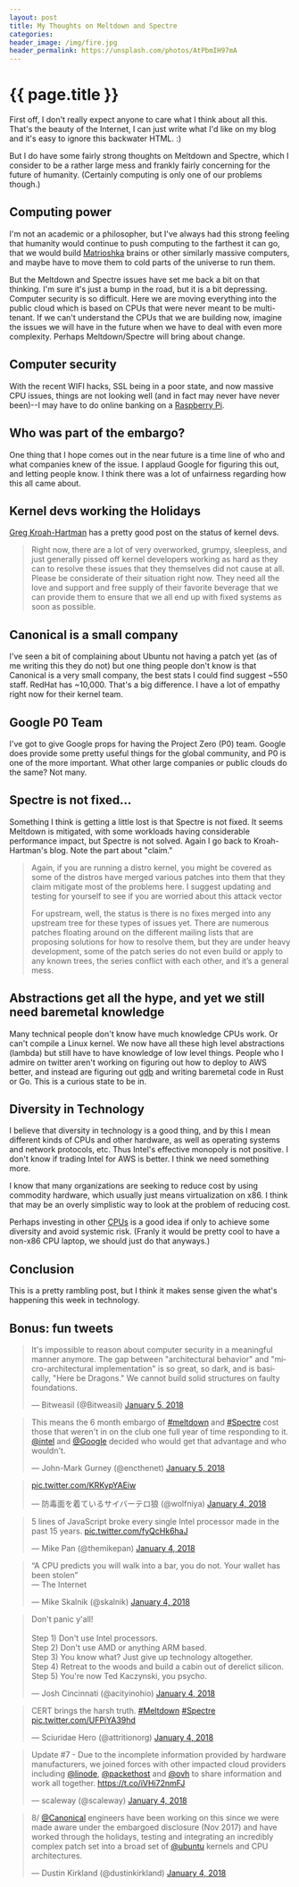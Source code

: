 ```yaml
---
layout: post
title: My Thoughts on Meltdown and Spectre
categories:
header_image: /img/fire.jpg
header_permalink: https://unsplash.com/photos/AtPbmIH97mA
---
```


# {{ page.title }}

First off, I don't really expect anyone to care what I think about all this. That's the beauty of the Internet, I can just write what I'd like on my blog and it's easy to ignore this backwater HTML. :)

But I do have some fairly strong thoughts on Meltdown and Spectre, which I consider to be a rather large mess and frankly fairly concerning for the future of humanity. (Certainly computing is only one of our problems though.)

## Computing power

I'm not an academic or a philosopher, but I've always had this strong feeling that humanity would continue to push computing to the farthest it can go, that we would build [Matrioshka](https://en.wikipedia.org/wiki/Matrioshka_brain) brains or other similarly massive computers, and maybe have to move them to cold parts of the universe to run them.

But the Meltdown and Spectre issues have set me back a bit on that thinking. I'm sure it's just a bump in the road, but it is a bit depressing. Computer security is so difficult. Here we are moving everything into the public cloud which is based on CPUs that were never meant to be multi-tenant. If we can't understand the CPUs that we are building now, imagine the issues we will have in the future when we have to deal with even more complexity. Perhaps Meltdown/Spectre will bring about change.

## Computer security

With the recent WIFI hacks, SSL being in a poor state, and now massive CPU issues, things are not looking well (and in fact may never have never been)--I may have to do online banking on a [Raspberry Pi](https://www.raspberrypi.org/blog/why-raspberry-pi-isnt-vulnerable-to-spectre-or-meltdown/).

## Who was part of the embargo?

One thing that I hope comes out in the near future is a time line of who and what companies knew of the issue. I applaud Google for figuring this out, and letting people know. I think there was a lot of unfairness regarding how this all came about.

## Kernel devs working the Holidays

[Greg Kroah-Hartman](http://kroah.com/log/blog/2018/01/06/meltdown-status/) has a pretty good post on the status of kernel devs.

>Right now, there are a lot of very overworked, grumpy, sleepless, and just generally pissed off kernel developers working as hard as they can to resolve these issues that they themselves did not cause at all. Please be considerate of their situation right now. They need all the love and support and free supply of their favorite beverage that we can provide them to ensure that we all end up with fixed systems as soon as possible.

## Canonical is a small company

I've seen a bit of complaining about Ubuntu not having a patch yet (as of me writing this they do not) but one thing people don't know is that Canonical is a very small company, the best stats I could find suggest ~550 staff. RedHat has ~10,000. That's a big difference. I have a lot of empathy right now for their kernel team.

## Google P0 Team

I've got to give Google props for having the Project Zero (P0) team. Google does provide some pretty useful things for the global community, and P0 is one of the more important. What other large companies or public clouds do the same? Not many.

## Spectre is not fixed...

Something I think is getting a little lost is that Spectre is not fixed. It seems Meltdown is mitigated, with some workloads having considerable performance impact, but Spectre is not solved. Again I go back to Kroah-Hartman's blog. Note the part about "claim."

>Again, if you are running a distro kernel, you might be covered as some of the distros have merged various patches into them that they claim mitigate most of the problems here. I suggest updating and testing for yourself to see if you are worried about this attack vector
>
>For upstream, well, the status is there is no fixes merged into any upstream tree for these types of issues yet. There are numerous patches floating around on the different mailing lists that are proposing solutions for how to resolve them, but they are under heavy development, some of the patch series do not even build or apply to any known trees, the series conflict with each other, and it’s a general mess.

## Abstractions get all the hype, and yet we still need baremetal knowledge

Many technical people don't know have much knowledge CPUs work. Or can't compile a Linux kernel. We now have all these high level abstractions (lambda) but still have to have knowledge of low level things. People who I admire on twitter aren't working on figuring out how to deploy to AWS better, and instead are figuring out [gdb](https://jvns.ca/blog/2018/01/04/how-does-gdb-call-functions/) and writing baremetal code in Rust or Go. This is a curious state to be in.

## Diversity in Technology

I believe that diversity in technology is a good thing, and by this I mean different kinds of CPUs and other hardware, as well as operating systems and network protocols, etc. Thus Intel's effective monopoly is not positive. I don't know if trading Intel for AWS is better. I think we need something more.

I know that many organizations are seeking to reduce cost by using commodity hardware, which usually just means virtualization on x86. I think that may be an overly simplistic way to look at the problem of reducing cost.

Perhaps investing in other [CPUs](http://www.tomshardware.com/news/risc-v-not-vulnerable-meltdown-spectre-cpu-bugs,36231.html) is a good idea if only to achieve some diversity and avoid systemic risk. (Franly it would be pretty cool to have a non-x86 CPU laptop, we should just do that anyways.)

## Conclusion

This is a pretty rambling post, but I think it makes sense given the what's happening this week in technology.

## Bonus: fun tweets

<blockquote class="twitter-tweet" data-lang="en"><p lang="en" dir="ltr">It&#39;s impossible to reason about computer security in a meaningful manner anymore.  The gap between &quot;architectural behavior&quot; and &quot;micro-architectural implementation&quot; is so great, so dark, and is basically, &quot;Here be Dragons.&quot;  We cannot build solid structures on faulty foundations.</p>&mdash; Bitweasil (@Bitweasil) <a href="https://twitter.com/Bitweasil/status/949405590631022592?ref_src=twsrc%5Etfw">January 5, 2018</a></blockquote>
<script async src="https://platform.twitter.com/widgets.js" charset="utf-8"></script>

<blockquote class="twitter-tweet" data-lang="en"><p lang="en" dir="ltr">This means the 6 month embargo of <a href="https://twitter.com/hashtag/meltdown?src=hash&amp;ref_src=twsrc%5Etfw">#meltdown</a> and <a href="https://twitter.com/hashtag/Spectre?src=hash&amp;ref_src=twsrc%5Etfw">#Spectre</a> cost those that weren&#39;t in on the club one full year of time responding to it.  <a href="https://twitter.com/intel?ref_src=twsrc%5Etfw">@intel</a> and <a href="https://twitter.com/Google?ref_src=twsrc%5Etfw">@Google</a> decided who would get that advantage and who wouldn&#39;t.</p>&mdash; John-Mark Gurney (@encthenet) <a href="https://twitter.com/encthenet/status/949344637398863872?ref_src=twsrc%5Etfw">January 5, 2018</a></blockquote>
<script async src="https://platform.twitter.com/widgets.js" charset="utf-8"></script>

<blockquote class="twitter-tweet" data-lang="en"><p lang="und" dir="ltr"><a href="https://t.co/KRKypYAEiw">pic.twitter.com/KRKypYAEiw</a></p>&mdash; 防毒面を着ているサイバーテロ狼 (@wolfniya) <a href="https://twitter.com/wolfniya/status/948863886131941377?ref_src=twsrc%5Etfw">January 4, 2018</a></blockquote>
<script async src="https://platform.twitter.com/widgets.js" charset="utf-8"></script>

<blockquote class="twitter-tweet" data-lang="en"><p lang="en" dir="ltr">5 lines of JavaScript broke every single Intel processor made in the past 15 years. <a href="https://t.co/fyQcHk6haJ">pic.twitter.com/fyQcHk6haJ</a></p>&mdash; Mike Pan (@themikepan) <a href="https://twitter.com/themikepan/status/949059784908484608?ref_src=twsrc%5Etfw">January 4, 2018</a></blockquote>
<script async src="https://platform.twitter.com/widgets.js" charset="utf-8"></script>

<blockquote class="twitter-tweet" data-lang="en"><p lang="en" dir="ltr">“A CPU predicts you will walk into a bar, you do not. Your wallet has been stolen”<br>— The Internet</p>&mdash; Mike Skalnik (@skalnik) <a href="https://twitter.com/skalnik/status/948998374384025600?ref_src=twsrc%5Etfw">January 4, 2018</a></blockquote>
<script async src="https://platform.twitter.com/widgets.js" charset="utf-8"></script>

<blockquote class="twitter-tweet" data-lang="en"><p lang="en" dir="ltr">Don&#39;t panic y&#39;all!<br><br>Step 1) Don&#39;t use Intel processors.<br>Step 2) Don&#39;t use AMD or anything ARM based.<br>Step 3) You know what? Just give up technology altogether.<br>Step 4) Retreat to the woods and build a cabin out of derelict silicon.<br>Step 5) You&#39;re now Ted Kaczynski, you psycho.</p>&mdash; Josh Cincinnati (@acityinohio) <a href="https://twitter.com/acityinohio/status/948741317789564928?ref_src=twsrc%5Etfw">January 4, 2018</a></blockquote>
<script async src="https://platform.twitter.com/widgets.js" charset="utf-8"></script>

<blockquote class="twitter-tweet" data-lang="en"><p lang="en" dir="ltr">CERT brings the harsh truth. <a href="https://twitter.com/hashtag/Meltdown?src=hash&amp;ref_src=twsrc%5Etfw">#Meltdown</a> <a href="https://twitter.com/hashtag/Spectre?src=hash&amp;ref_src=twsrc%5Etfw">#Spectre</a> <a href="https://t.co/UFPiYA39hd">pic.twitter.com/UFPiYA39hd</a></p>&mdash; Sciuridae Hero (@attritionorg) <a href="https://twitter.com/attritionorg/status/948759303153856512?ref_src=twsrc%5Etfw">January 4, 2018</a></blockquote>
<script async src="https://platform.twitter.com/widgets.js" charset="utf-8"></script>

<blockquote class="twitter-tweet" data-lang="en"><p lang="en" dir="ltr">Update #7 - Due to the incomplete information provided by hardware manufacturers, we joined forces with other impacted cloud providers including <a href="https://twitter.com/linode?ref_src=twsrc%5Etfw">@linode</a>, <a href="https://twitter.com/packethost?ref_src=twsrc%5Etfw">@packethost</a> and <a href="https://twitter.com/OVH?ref_src=twsrc%5Etfw">@ovh</a> to share information and work all together. <a href="https://t.co/iVHi72nmFJ">https://t.co/iVHi72nmFJ</a></p>&mdash; scaleway (@scaleway) <a href="https://twitter.com/scaleway/status/949014513487171585?ref_src=twsrc%5Etfw">January 4, 2018</a></blockquote>
<script async src="https://platform.twitter.com/widgets.js" charset="utf-8"></script>

<blockquote class="twitter-tweet" data-lang="en"><p lang="en" dir="ltr">8/ <a href="https://twitter.com/Canonical?ref_src=twsrc%5Etfw">@Canonical</a> engineers have been working on this since we were made aware under the embargoed disclosure (Nov 2017) and have worked through the holidays, testing and integrating an incredibly complex patch set into a broad set of <a href="https://twitter.com/ubuntu?ref_src=twsrc%5Etfw">@ubuntu</a> kernels and CPU architectures.</p>&mdash; Dustin Kirkland (@dustinkirkland) <a href="https://twitter.com/dustinkirkland/status/949011894395985920?ref_src=twsrc%5Etfw">January 4, 2018</a></blockquote>
<script async src="https://platform.twitter.com/widgets.js" charset="utf-8"></script>
